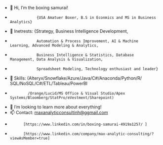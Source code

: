 - 👋 Hi, I’m the boxing samurai! 
-                 {USA Amatuer Boxer, B.S in Econmics and MS in Business Analytics}
- 👀 Inetrests: {Strategy, Business Intelligence Development, 
-                 Automation & Process Improvement, AI & Machine Learning, Advanced Modeling & Analytics, 
-                 Business Intelligence & Statistics, Database Management, Data Analysis & Visualization, 
-                 Spreadsheet Modeling, Technology enthusiast and leader}
- 🌱 Skills: (Alteryx/Snowflake/Azure/Java/C#/Anaconda/Python/R/ SQL/NoSQL/C#/ETL/Tableau/PowerBI
-             /Orange/Lucid/MS Office & Visual Studio/Apex Systems/Bloomberg/StatPro/eVestment/Sharepoint)
- 💞️ I’m looking to learn more about everything!
- 📫 Contact: maxanalyticconsultinh@ggmail.com
-           [https://www.linkedin.com/in/boxing-samurai-4919a1257/ ]
-           [https://www.linkedin.com/company/max-analytic-consulting/?viewAsMember=true]

<!---
boxing-samurai/boxing-samurai is a ✨ special ✨ repository because its `README.md` (this file) appears on your GitHub profile.
You can click the Preview link to take a look at your changes.
--->
